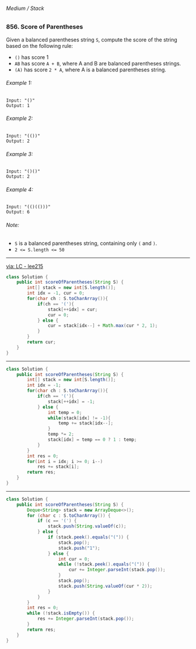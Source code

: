 ###### Medium / Stack

### 856. Score of Parentheses

Given a balanced parentheses string `S`, compute the score of the string based on the following rule:

- `()` has score 1
- `AB` has score `A + B`, where A and B are balanced parentheses strings.
- `(A)` has score `2 * A`, where A is a balanced parentheses string.
 

###### Example 1:
```
Input: "()"
Output: 1
```

###### Example 2:
```
Input: "(())"
Output: 2
```

###### Example 3:
```
Input: "()()"
Output: 2
```

###### Example 4:
```
Input: "(()(()))"
Output: 6
``` 

###### Note:
- `S` is a balanced parentheses string, containing only `(` and `)`.
- `2 <= S.length <= 50`

***

[via: LC - lee215](https://leetcode.com/problems/score-of-parentheses/discuss/141777/C%2B%2BJavaPython-O(1)-Space)

```java
class Solution {
    public int scoreOfParentheses(String S) {
        int[] stack = new int[S.length()];
        int idx = -1, cur = 0;
        for(char ch : S.toCharArray()){
            if(ch == '('){
                stack[++idx] = cur;
                cur = 0;
            } else {
                cur = stack[idx--] + Math.max(cur * 2, 1);
            }
        }
        return cur;
    }
}
```

***

```java
class Solution {
    public int scoreOfParentheses(String S) {
        int[] stack = new int[S.length()];
        int idx = -1;
        for(char ch : S.toCharArray()){
            if(ch == '('){
                stack[++idx] = -1;
            } else {
                int temp = 0;
                while(stack[idx] != -1){
                    temp += stack[idx--];
                }
                temp *= 2;
                stack[idx] = temp == 0 ? 1 : temp;
            }
        }
        int res = 0;
        for(int i = idx; i >= 0; i--)
            res += stack[i];
        return res;
    }
}
```

***

```java
class Solution {
    public int scoreOfParentheses(String S) {
        Deque<String> stack = new ArrayDeque<>();
        for (char c : S.toCharArray()) {
            if (c == '(') {
                stack.push(String.valueOf(c));
            } else {
                if (stack.peek().equals("(")) {
                    stack.pop();
                    stack.push("1");
                } else {
                    int cur = 0;
                    while (!stack.peek().equals("(")) {
                        cur += Integer.parseInt(stack.pop());
                    }
                    stack.pop();
                    stack.push(String.valueOf(cur * 2));
                }
            }
        }
        int res = 0;
        while (!stack.isEmpty()) {
            res += Integer.parseInt(stack.pop());
        }
        return res;
    }
}
```
